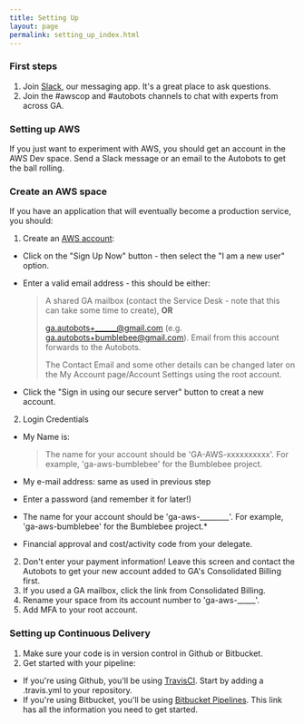 ```yaml
---
title: Setting Up
layout: page
permalink: setting_up_index.html
---
```


### First steps

1. Join [Slack](https://geoscience-australia.slack.com/signup), our messaging app. It's a great place to ask questions.
2. Join the #awscop and #autobots channels to chat with experts from across GA.

### Setting up AWS

If you just want to experiment with AWS, you should get an account in the AWS Dev space. Send a Slack message or an email to the Autobots to get the ball rolling.

### Create an AWS space

If you have an application that will eventually become a production service, you should:

1. Create an [AWS account](https://aws.amazon.com/resources/create-account/):
 * Click on the "Sign Up Now" button - then select the "I am a new user" option.
 * Enter a valid email address - this should be either:
 
   > A shared GA mailbox (contact the Service Desk - note that this can take some time to create), **OR**
   >
   > ga.autobots+______@gmail.com (e.g. ga.autobots+bumblebee@gmail.com). 
   > Email from this account forwards to the Autobots.
   >
   > The Contact Email and some other details can be changed later on the My Account page/Account Settings using the root account.
  
  * Click the "Sign in using our secure server" button to creat a new account.
 
2. Login Credentials
 * My Name is: 
  
   > The name for your account should be 'GA-AWS-xxxxxxxxxx'. For example, 'ga-aws-bumblebee' for the Bumblebee project.
   
  * My e-mail address: same as used in previous step
  * Enter a password (and remember it for later!)
 
 * The name for your account should be 'ga-aws-________'. For example, 'ga-aws-bumblebee' for the Bumblebee project.*
 * Financial approval and cost/activity code from your delegate.
2. Don't enter your payment information! Leave this screen and contact the Autobots to get your new account added to GA's Consolidated Billing first.
3. If you used a GA mailbox, click the link from Consolidated Billing.
4. Rename your space from its account number to 'ga-aws-_____'.
5. Add MFA to your root account.

### Setting up Continuous Delivery

1. Make sure your code is in version control in Github or Bitbucket.
2. Get started with your pipeline:
  * If you're using Github, you'll be using [TravisCI](https://travis-ci.org/). Start by adding a .travis.yml to your repository.
  * If you're using Bitbucket, you'll be using [Bitbucket Pipelines](https://confluence.atlassian.com/bitbucket/get-started-with-bitbucket-pipelines-792298921.html). This link has all the information you need to get started.
